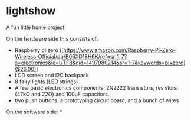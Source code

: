 # lightshow

A fun little home project.

On the hardware side this consists of:
* Raspberry pi zero ([https://www.amazon.com/Raspberry-Pi-Zero-Wireless-Official/dp/B06XD18H6K/ref=sr_1_7?s=electronics&ie=UTF8&qid=1497980214&sr=1-7&keywords=pi+zero]($26.00)]
* LCD screen and I2C backpack
* 8 fairy lights (LED strings)
* A few basic electronics components: 2N2222 transistors, resistors (47kΩ and 22Ω) and 100µF capacitors.
* two push buttons, a prototyping circuit board, and a bunch of wires

On the software side:
*
